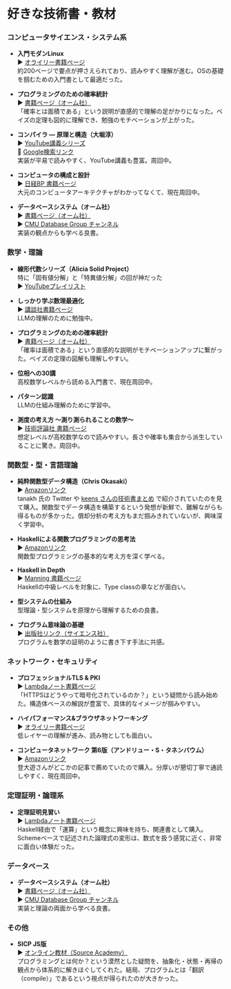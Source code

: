 # 好きな技術書・教材

### コンピュータサイエンス・システム系

- **入門モダンLinux**\
  ▶️ [オライリー書籍ページ](https://www.oreilly.co.jp/books/9784814400218/)\
  約200ページで要点が押さえられており、読みやすく理解が進む。OSの基礎を掴むための入門書として最適だった。

- **プログラミングのための確率統計**\
  ▶️ [書籍ページ（オーム社）](https://www.ohmsha.co.jp/book/9784274067754/)\
  「確率とは面積である」という説明が直感的で理解の足がかりになった。ベイズの定理も図的に理解でき、勉強のモチベーションが上がった。

- **コンパイラ ― 原理と構造（大堀淳）**\
  ▶️
  [YouTube講義シリーズ](https://www.youtube.com/watch?v=gsJAqde7Rs4&list=PLp1bKoc7XHdQwbHaUzMryG6WpnN4JdR6P)\
  🔗
  [Google検索リンク](https://www.google.com/search?client=safari&rls=en&q=%E3%82%B3%E3%83%B3%E3%83%91%E3%82%A4%E3%83%A9%E5%8E%9F%E7%90%86%E3%81%A8%E6%A7%8B%E9%80%A0&ie=UTF-8&oe=UTF-8)\
  実装が平易で読みやすく、YouTube講義も豊富。周回中。

- **コンピュータの構成と設計**\
  ▶️ [日経BP 書籍ページ](https://bookplus.nikkei.com/atcl/catalog/21/S70090/)\
  大元のコンピュータアーキテクチャがわかってなくて、現在周回中。

- **データベースシステム（オーム社）**\
  ▶️ [書籍ページ（オーム社）](https://www.ohmsha.co.jp/book/9784274225161/)\
  ▶️
  [CMU Database Group チャンネル](https://www.youtube.com/c/CMUDatabaseGroup)\
  実装の観点からも学べる良書。

### 数学・理論

- **線形代数シリーズ（Alicia Solid Project）**\
  特に「固有値分解」と「特異値分解」の回が神だった\
  ▶️
  [YouTubeプレイリスト](https://www.youtube.com/watch?v=wVipLySksnE&list=PLhDAH9aTfnxKfmufxF59vaZECZJD5j6rd)

- **しっかり学ぶ数理最適化**\
  ▶️ [講談社書籍ページ](https://www.kspub.co.jp/book/detail/5212707.html)\
  LLMの理解のために勉強中。

- **プログラミングのための確率統計**\
  ▶️ [書籍ページ（オーム社）](https://www.ohmsha.co.jp/book/9784274067754/)\
  「確率は面積である」という直感的な説明がモチベーションアップに繋がった。ベイズの定理の図解も理解しやすい。

- **位相への30講**\
  高校数学レベルから読める入門書で、現在周回中。

- **パターン認識**\
  LLMの仕組み理解のために学習中。

- **測度の考え方 ～測り測られることの数学～**\
  ▶️ [技術評論社 書籍ページ](https://gihyo.jp/book/2023/978-4-297-13243-9)\
  想定レベルが高校数学なので読みやすい。長さや確率も集合から派生していることに驚き。周回中。

### 関数型・型・言語理論

- **純粋関数型データ構造（Chris Okasaki）**\
  ▶️ [Amazonリンク](https://www.amazon.co.jp/dp/4048930567)\
  tanakh 氏の Twitter や
  [keens さんの技術書まとめ](https://keens.github.io/blog/2016/01/17/dokugakudepuroguraminguwoyattekitanakadeyokattagijutsushowoageteiku/)
  で紹介されていたのを見て購入。関数型でデータ構造を構築するという発想が新鮮で、難解ながらも得るものが多かった。償却分析の考え方もまだ掴みきれていないが、興味深く学習中。

- **Haskellによる関数プログラミングの思考法**\
  ▶️
  [Amazonリンク](https://www.amazon.co.jp/Haskellによる関数プログラミングの思考法-Richard-Bird/dp/4048930532/ref=pd_lpo_d_sccl_2/355-5106874-4958122?pd_rd_w=Gvi16&content-id=amzn1.sym.855d8f70-df76-4181-80b0-56e48ae3bb9b&pf_rd_p=855d8f70-df76-4181-80b0-56e48ae3bb9b&pf_rd_r=JZYJFD9PQY5K59YT3PGV&pd_rd_wg=Cq0Bl&pd_rd_r=f731f57e-3245-456e-bb94-697126f6576d&pd_rd_i=4048930532&psc=1)\
  関数型プログラミングの基本的な考え方を深く学べる。

- **Haskell in Depth**\
  ▶️ [Manning 書籍ページ](https://www.manning.com/books/haskell-in-depth)\
  Haskellの中級レベルを対象に、Type classの章などが面白い。

- **型システムの仕組み**\
  型理論・型システムを原理から理解するための良書。

- **プログラム意味論の基礎**\
  ▶️
  [出版社リンク（サイエンス社）](https://www.saiensu.co.jp/search/?isbn=978-4-7819-1483-1&y=2020)\
  プログラムを数学の証明のように書き下す手法に共感。

### ネットワーク・セキュリティ

- **プロフェッショナルTLS & PKI**\
  ▶️ [Lambdaノート書籍ページ](https://www.lambdanote.com/products/tls-pki-2)\
  「HTTPSはどうやって暗号化されているのか？」という疑問から読み始めた。構造体ベースの解説が豊富で、具体的なイメージが掴みやすい。

- **ハイパフォーマンス&ブラウザネットワーキング**\
  ▶️ [オライリー書籍ページ](https://www.oreilly.co.jp/books/9784873116761/)\
  低レイヤーの理解が進み、読み物としても面白い。

- **コンピュータネットワーク 第6版（アンドリュー・S・タネンバウム）**\
  ▶️
  [Amazonリンク](https://www.amazon.co.jp/コンピュータネットワーク第6版-アンドリュー・S・タネンバウム/dp/4296070428)\
  登大遊さんがどこかの記事で薦めていたので購入。分厚いが懇切丁寧で通読しやすく、現在周回中。

### 定理証明・論理系

- **定理証明見習い**\
  ▶️ [Lambdaノート書籍ページ](https://www.lambdanote.com/products/littleprover)\
  Haskell経由で「運算」という概念に興味を持ち、関連書として購入。Schemeベースで記述された論理式の変形は、数式を扱う感覚に近く、非常に面白い体験だった。

### データベース

- **データベースシステム（オーム社）**\
  ▶️ [書籍ページ（オーム社）](https://www.ohmsha.co.jp/book/9784274225161/)\
  ▶️
  [CMU Database Group チャンネル](https://www.youtube.com/c/CMUDatabaseGroup)\
  実装と理論の両面から学べる良書。

### その他

- **SICP JS版**\
  ▶️ [オンライン教材（Source Academy）](https://sourceacademy.org/sicpjs/)\
  プログラミングとは何か？という漠然とした疑問を、抽象化・状態・再帰の観点から体系的に解きほぐしてくれた。結局、プログラムとは「翻訳（compile）」であるという視点が得られたのが大きかった。
